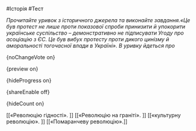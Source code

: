#Історія #Тест

*Прочитайте уривок з історичного джерела та виконайте завдання.«Це був протест не лише проти показової спроби принизити й упокорити українське суспільство – демонстративно не підписувати Угоду про асоціацію з ЄС. Це був вибух протесту проти дикого цинізму й аморальності тогочасної влади в Україні». В уривку йдеться про*

{noChangeVote on}

{preview on}

{hideProgress on}

{shareEnable off}

{hideCount on}

[[«Революцію гідності». ]]
[[«Революцію на граніті». ]]
[[«культурну революцію». ]]
[[«Помаранчеву революцію».]]

